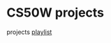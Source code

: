 # CS50W projects

projects [playlist](https://www.youtube.com/playlist?list=PLQ-wjCai_zFejjEL5gWLp0EKMHfyLThHi)

